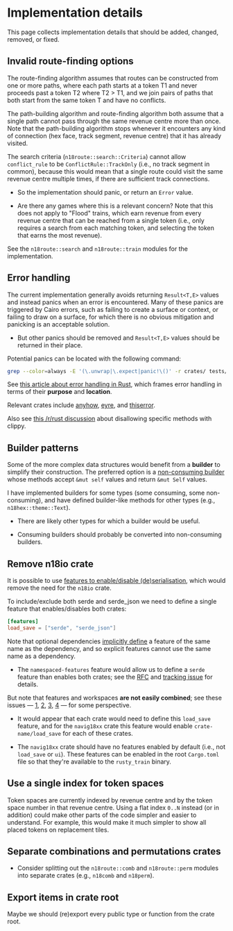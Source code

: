 # Implementation details

This page collects implementation details that should be added, changed, removed, or fixed.

## Invalid route-finding options

The route-finding algorithm assumes that routes can be constructed from one or more paths, where each path starts at a token T1 and never proceeds past a token T2 where T2 > T1, and we join pairs of paths that both start from the same token T and have no conflicts.

The path-building algorithm and route-finding algorithm both assume that a single path cannot pass through the same revenue centre more than once.
Note that the path-building algorithm stops whenever it encounters any kind of connection (hex face, track segment, revenue centre) that it has already visited.

The search criteria (`n18route::search::Criteria`) cannot allow `conflict_rule` to be `ConflictRule::TrackOnly` (i.e., no track segment in common), because this would mean that a single route could visit the same revenue centre multiple times, if there are sufficient track connections.

- So the implementation should panic, or return an `Error` value.

- Are there any games where this is a relevant concern?
  Note that this does not apply to "Flood" trains, which earn revenue from every revenue centre that can be reached from a single token (i.e., only requires a search from each matching token, and selecting the token that earns the most revenue).

See the `n18route::search` and `n18route::train` modules for the implementation.

## Error handling

The current implementation generally avoids returning `Result<T,E>` values and instead panics when an error is encountered.
Many of these panics are triggered by Cairo errors, such as failing to create a surface or context, or failing to draw on a surface, for which there is no obvious mitigation and panicking is an acceptable solution.

- But other panics should be removed and `Result<T,E>` values should be returned in their place.

Potential panics can be located with the following command:

```sh
grep --color=always -E '(\.unwrap|\.expect|panic!\()' -r crates/ tests/ examples/ src/
```

See [this article about error handling in Rust](https://www.lpalmieri.com/posts/error-handling-rust/), which frames error handling in terms of their **purpose** and **location**.

Relevant crates include [anyhow](https://github.com/dtolnay/anyhow), [eyre](https://github.com/yaahc/eyre), and [thiserror](https://github.com/dtolnay/thiserror).

Also see [this /r/rust discussion](https://redd.it/pegi1d) about disallowing specific methods with clippy.

## Builder patterns

Some of the more complex data structures would benefit from a **builder** to simplify their construction.
The preferred option is a [non-consuming builder](https://rust-lang.github.io/api-guidelines/type-safety.html#builders-enable-construction-of-complex-values-c-builder) whose methods accept `&mut self` values and return `&mut Self` values.

I have implemented builders for some types (some consuming, some non-consuming), and have defined builder-like methods for other types (e.g., `n18hex::theme::Text`).

- There are likely other types for which a builder would be useful.

- Consuming builders should probably be converted into non-consuming builders.

## Remove n18io crate

It is possible to use [features to enable/disable (de)serialisation](https://rust-lang.github.io/api-guidelines/interoperability.html#data-structures-implement-serdes-serialize-deserialize-c-serde), which would remove the need for the `n18io` crate.

To include/exclude both serde and serde_json we need to define a single feature that enables/disables both crates:

```toml
[features]
load_save = ["serde", "serde_json"]
```

Note that optional dependencies [implicitly define](https://doc.rust-lang.org/cargo/reference/features.html) a feature of the same name as the dependency, and so explicit features cannot use the same name as a dependency.

- The `namespaced-features` feature would allow us to define a `serde` feature than enables both crates; see the [RFC](https://github.com/rust-lang/rfcs/pull/3143) and [tracking issue](https://github.com/rust-lang/cargo/issues/5565) for details.

But note that features and workspaces **are not easily combined**; see these issues — [1](https://github.com/rust-lang/cargo/issues/4463), [2](https://github.com/rust-lang/cargo/issues/5015), [3](https://github.com/rust-lang/cargo/issues/5251), [4](https://github.com/rust-lang/cargo/issues/9094) — for some perspective.

- It would appear that each crate would need to define this `load_save` feature, and for the `navig18xx` crate this feature would enable `crate-name/load_save` for each of these crates.

- The `navig18xx` crate should have no features enabled by default (i.e., not `load_save` or `ui`).
  These features can be enabled in the root `Cargo.toml` file so that they're available to the `rusty_train` binary.

## Use a single index for token spaces

Token spaces are currently indexed by revenue centre and by the token space number in that revenue centre.
Using a flat index `0..N` instead (or in addition) could make other parts of the code simpler and easier to understand.
For example, this would make it much simpler to show all placed tokens on replacement tiles.

## Separate combinations and permutations crates

- Consider splitting out the `n18route::comb` and `n18route::perm` modules into separate crates (e.g., `n18comb` and `n18perm`).

## Export items in crate root

Maybe we should (re)export every public type or function from the crate root.
